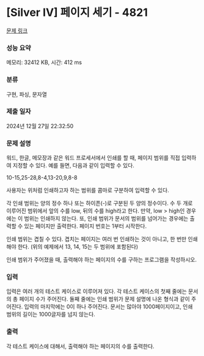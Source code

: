 # [Silver IV] 페이지 세기 - 4821 

[문제 링크](https://www.acmicpc.net/problem/4821) 

### 성능 요약

메모리: 32412 KB, 시간: 412 ms

### 분류

구현, 파싱, 문자열

### 제출 일자

2024년 12월 27일 22:32:50

### 문제 설명

<p>
	워드, 한글, 메모장과 같은 워드 프로세서에서 인쇄를 할 때, 페이지 범위를 직접 입력하여 지정할 수 있다. 예를 들면, 다음과 같이 입력할 수 있다.</p>

<p>
	10-15,25-28,8-4,13-20,9,8-8</p>

<p>
	사용자는 위처럼 인쇄하고자 하는 범위를 콤마로 구분하여 입력할 수 있다.</p>

<p>
	각 인쇄 범위는 양의 정수 하나 또는 하이픈(-)로 구분된 두 양의 정수이다. 수 두 개로 이루어진 범위에서 앞의 수를 low, 뒤의 수를 high라고 한다. 만약, low > high인 경우에는 이 범위는 인쇄하지 않는다. 또, 인쇄 범위가 문서의 범위를 넘어가는 경우에는 출력할 수 있는 페이지만 출력한다. 페이지 번호는 1부터 시작한다.</p>

<p>
	인쇄 범위는 겹칠 수 있다. 겹치는 페이지는 여러 번 인쇄하는 것이 아니고, 한 번만 인쇄해야 한다. (위의 예제에서 13, 14, 15는 두 범위에 포함된다)</p>

<p>
	인쇄 범위가 주어졌을 때, 출력해야 하는 페이지의 수를 구하는 프로그램을 작성하시오.</p>

### 입력 

 <p>
	입력은 여러 개의 테스트 케이스로 이루어져 있다. 각 테스트 케이스의 첫째 줄에는 문서의 총 페이지 수가 주어진다. 둘째 줄에는 인쇄 범위가 문제 설명에 나온 형식과 같이 주어진다. 입력의 마지막에는 0이 하나 주어진다. 문서는 많아야 1000페이지이고, 인쇄 범위의 길이는 1000글자를 넘지 않는다.</p>

### 출력 

 <p>
	각 테스트 케이스에 대해서, 출력해야 하는 페이지의 수를 출력한다.</p>


